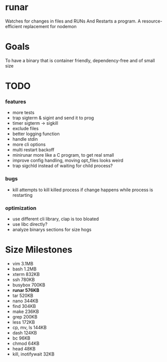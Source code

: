 # runar
Watches for changes in files and RUNs And Restarts a program. A resource-efficient replacement for nodemon

# Goals
To have a binary that is container friendly, dependency-free and of small size

# TODO

### features
* more tests
* trap sigterm & sigint and send it to prog
* timer sigterm -> sigkill
* exclude files
* better logging function
* handle stdin
* more cli options
* multi restart backoff
* minirunar more like a  C program, to get real small
* improve config handling, moving opt\_files looks weird
* trap sigchld instead of waiting for child process?

### bugs
* kill attempts to kill killed process if change happens while process is restarting

### optimization
* use different cli library, clap is too bloated
* use libc directly?
* analyze binarys sections for size hogs

# Size Milestones
- vim 3.1MB
- bash 1.2MB
- xterm 832KB
- ssh 780KB
- busybox 700KB
- **runar 576KB**
- tar 520KB
- nano 344KB
- find 304KB
- make 236KB
- grep 200KB
- less 172KB
- cp, mv, ls 144KB
- dash 124KB
- bc 96KB
- chmod 64KB
- head 48KB
- kill, inotifywait 32KB
